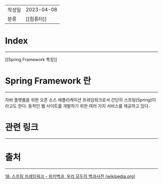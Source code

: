 |             |                     |
|:------------|:--------------------|
| 작성일         | 2023-04-08 |
|   분류        |            [[컴퓨터]]         |

# Index
---

[[Spring Framework 특징]]

# Spring Framework 란
---
자바 플랫폼을 위한 오픈 소스 애플리케이션 프레임워크로서 간단히 스프링(Spring)이라고도 한다. 동적인 웹 사이트를 개발하기 위한 여러 가지 서비스를 제공하고 있다.

# 관련 링크
---

# 출처
---
[18. 스프링 프레임워크 - 위키백과, 우리 모두의 백과사전 (wikipedia.org)](https://ko.wikipedia.org/wiki/%EC%8A%A4%ED%94%84%EB%A7%81_%ED%94%84%EB%A0%88%EC%9E%84%EC%9B%8C%ED%81%AC)
